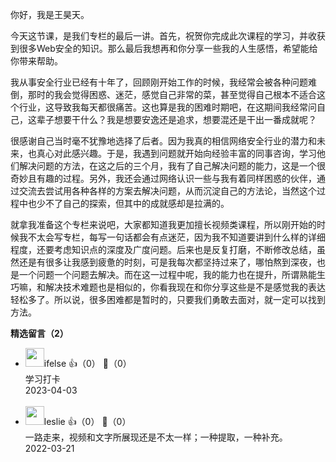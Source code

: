 你好，我是王昊天。

今天这节课，是我们专栏的最后一讲。首先，祝贺你完成此次课程的学习，并收获到很多Web安全的知识。那么最后我想再和你分享一些我的人生感悟，希望能给你带来帮助。

我从事安全行业已经有十年了，回顾刚开始工作的时候，我经常会被各种问题难倒，那时的我会觉得困惑、迷茫，感觉自己非常的菜，甚至觉得自己根本不适合这个行业，这导致我每天都很痛苦。这也算是我的困难时期吧，在这期间我经常问自己，这辈子想要干什么？我是想要安逸还是追求，想要混还是干出一番成就呢？

很感谢自己当时毫不犹豫地选择了后者。因为我真的相信网络安全行业的潜力和未来，也真心对此感兴趣。于是，我遇到问题就开始向经验丰富的同事咨询，学习他们解决问题的方法，在这之后的三个月，我有了自己解决问题的能力，这是一个很奇妙且有趣的过程。另外，我还会通过网络认识一些与我有着同样困惑的伙伴，通过交流去尝试用各种各样的方案去解决问题，从而沉淀自己的方法论，当然这个过程中也少不了自己的探索，但其中的成就感却是拉满的。

就拿我准备这个专栏来说吧，大家都知道我更加擅长视频类课程，所以刚开始的时候我不太会写专栏，每写一句话都会有点迷茫，因为我不知道要讲到什么样的详细程度，还要考虑知识点的深度及广度问题。后来也是反复打磨，不断修改总结，虽然还是有很多让我感到疲惫的时刻，可是我每次都坚持过来了，哪怕熬到深夜，也是一个问题一个问题去解决。而在这一过程中呢，我的能力也在提升，所谓熟能生巧嘛，和解决技术难题也是相似的，你看我现在和你分享这些是不是感觉我的表达轻松多了。所以说，很多困难都是暂时的，只要我们勇敢去面对，就一定可以找到方法。
<div><strong>精选留言（2）</strong></div><ul>
<li><img src="https://static001.geekbang.org/account/avatar/00/26/eb/d7/90391376.jpg" width="30px"><span>ifelse</span> 👍（0） 💬（0）<div>学习打卡</div>2023-04-03</li><br/><li><img src="https://static001.geekbang.org/account/avatar/00/14/34/df/64e3d533.jpg" width="30px"><span>leslie</span> 👍（0） 💬（0）<div>一路走来，视频和文字所展现还是不太一样；一种提取，一种补充。</div>2022-03-21</li><br/>
</ul>